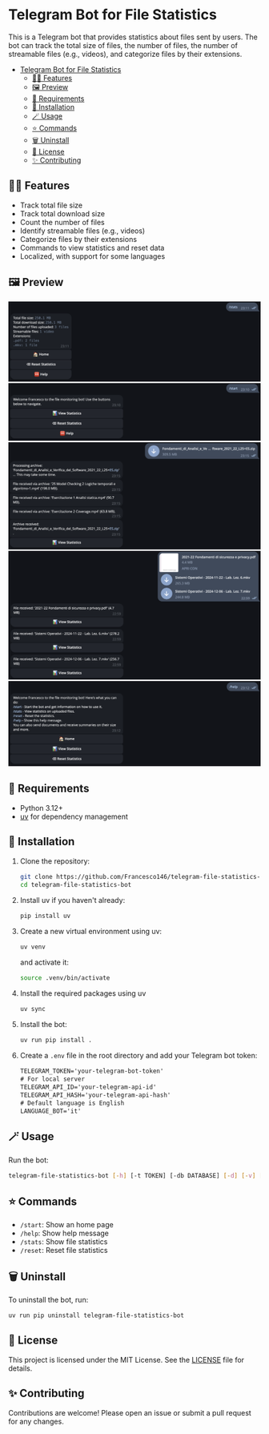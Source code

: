 # Telegram Bot for File Statistics

This is a Telegram bot that provides statistics about files sent by users. The bot can track the total size of files, the number of files, the number of streamable files (e.g., videos), and categorize files by their extensions.

- [Telegram Bot for File Statistics](#telegram-bot-for-file-statistics)
  - [💪🏻 Features](#-features)
  - [🖼️ Preview](#️-preview)
  - [🚀 Requirements](#-requirements)
  - [🧩 Installation](#-installation)
  - [🪄 Usage](#-usage)
  - [⭐ Commands](#-commands)
  - [🗑️ Uninstall](#️-uninstall)
  - [📜 License](#-license)
  - [✨ Contributing](#-contributing)


## 💪🏻 Features

- Track total file size
- Track total download size
- Count the number of files
- Identify streamable files (e.g., videos)
- Categorize files by their extensions
- Commands to view statistics and reset data
- Localized, with support for some languages 

## 🖼️ Preview

<img src="imgs/stats.png" alt="stats"/>
<img src="imgs/start.png" alt="start"/>
<img src="imgs/zip_received.png" alt="zip_received"/>
<img src="imgs/file_received.png" alt="file_received"/>
<img src="imgs/help.png" alt="help"/>

## 🚀 Requirements

- Python 3.12+
- [uv](https://github.com/astral-sh/uv) for dependency management

## 🧩 Installation

1. Clone the repository:
    ```sh
    git clone https://github.com/Francesco146/telegram-file-statistics-bot.git
    cd telegram-file-statistics-bot
    ```

2. Install uv if you haven't already:
    ```sh
    pip install uv
    ```

3. Create a new virtual environment using uv:
    ```sh
    uv venv
    ```
    and activate it:
    ```sh
    source .venv/bin/activate
    ```

4. Install the required packages using uv
    ```sh
    uv sync
    ```

5. Install the bot:
    ```sh
    uv run pip install .
    ```

6. Create a `.env` file in the root directory and add your Telegram bot token:
    ```env
    TELEGRAM_TOKEN='your-telegram-bot-token'
    # For local server
    TELEGRAM_API_ID='your-telegram-api-id'
    TELEGRAM_API_HASH='your-telegram-api-hash'
    # Default language is English
    LANGUAGE_BOT='it'
    ```

## 🪄 Usage

Run the bot:
```sh
telegram-file-statistics-bot [-h] [-t TOKEN] [-db DATABASE] [-d] [-v] [-l]
```

## ⭐ Commands

- `/start`: Show an home page
- `/help`: Show help message
- `/stats`: Show file statistics
- `/reset`: Reset file statistics

## 🗑️ Uninstall

To uninstall the bot, run:
```sh
uv run pip uninstall telegram-file-statistics-bot
```

## 📜 License

This project is licensed under the MIT License. See the [LICENSE](LICENSE) file for details.

## ✨ Contributing

Contributions are welcome! Please open an issue or submit a pull request for any changes.

